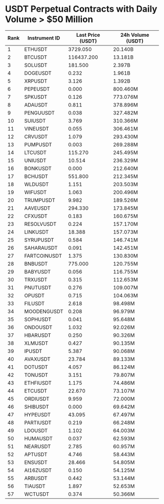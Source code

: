 # USDT Perpetual Contracts with Daily Volume > $50 Million

| Rank | Instrument ID | Last Price (USDT) | 24h Volume (USDT) |
|------|---------------|-------------------|-------------------|
| 1 | ETHUSDT | 3729.050 | 20.140B |
| 2 | BTCUSDT | 116437.200 | 13.181B |
| 3 | SOLUSDT | 181.500 | 2.397B |
| 4 | DOGEUSDT | 0.232 | 1.961B |
| 5 | XRPUSDT | 3.126 | 1.392B |
| 6 | PEPEUSDT | 0.000 | 800.460M |
| 7 | SPKUSDT | 0.126 | 773.076M |
| 8 | ADAUSDT | 0.811 | 378.896M |
| 9 | PENGUUSDT | 0.038 | 327.482M |
| 10 | SUIUSDT | 3.769 | 310.366M |
| 11 | VINEUSDT | 0.055 | 306.461M |
| 12 | CRVUSDT | 1.079 | 293.430M |
| 13 | PUMPUSDT | 0.003 | 269.288M |
| 14 | LTCUSDT | 115.270 | 245.495M |
| 15 | UNIUSDT | 10.514 | 236.329M |
| 16 | BONKUSDT | 0.000 | 212.640M |
| 17 | BCHUSDT | 551.800 | 212.345M |
| 18 | WLDUSDT | 1.151 | 203.503M |
| 19 | WIFUSDT | 1.063 | 200.496M |
| 20 | TRUMPUSDT | 9.982 | 189.526M |
| 21 | AAVEUSDT | 294.330 | 173.845M |
| 22 | CFXUSDT | 0.183 | 160.675M |
| 23 | RESOLVUSDT | 0.224 | 157.170M |
| 24 | LINKUSDT | 18.388 | 157.073M |
| 25 | SYRUPUSDT | 0.584 | 146.741M |
| 26 | SAHARAUSDT | 0.091 | 142.451M |
| 27 | FARTCOINUSDT | 1.375 | 130.830M |
| 28 | BNBUSDT | 775.000 | 120.755M |
| 29 | BABYUSDT | 0.056 | 116.755M |
| 30 | TRXUSDT | 0.315 | 112.653M |
| 31 | PNUTUSDT | 0.276 | 109.007M |
| 32 | OPUSDT | 0.715 | 104.063M |
| 33 | FILUSDT | 2.618 | 98.498M |
| 34 | MOODENGUSDT | 0.208 | 96.979M |
| 35 | SOPHUSDT | 0.041 | 95.648M |
| 36 | ONDOUSDT | 1.032 | 92.026M |
| 37 | HBARUSDT | 0.250 | 90.326M |
| 38 | XLMUSDT | 0.427 | 90.135M |
| 39 | IPUSDT | 5.387 | 90.068M |
| 40 | AVAXUSDT | 23.784 | 89.133M |
| 41 | DOTUSDT | 4.057 | 86.124M |
| 42 | TONUSDT | 3.151 | 79.807M |
| 43 | ETHFIUSDT | 1.175 | 74.486M |
| 44 | ETCUSDT | 22.670 | 73.107M |
| 45 | ORDIUSDT | 9.959 | 72.000M |
| 46 | SHIBUSDT | 0.000 | 69.642M |
| 47 | HYPEUSDT | 43.095 | 67.497M |
| 48 | PARTIUSDT | 0.219 | 66.248M |
| 49 | LDOUSDT | 1.102 | 64.003M |
| 50 | HUMAUSDT | 0.037 | 62.593M |
| 51 | NEARUSDT | 2.785 | 60.957M |
| 52 | APTUSDT | 4.746 | 58.443M |
| 53 | ENSUSDT | 28.466 | 54.805M |
| 54 | AI16ZUSDT | 0.150 | 54.125M |
| 55 | ARBUSDT | 0.442 | 53.144M |
| 56 | TIAUSDT | 1.897 | 52.653M |
| 57 | WCTUSDT | 0.374 | 50.366M |
